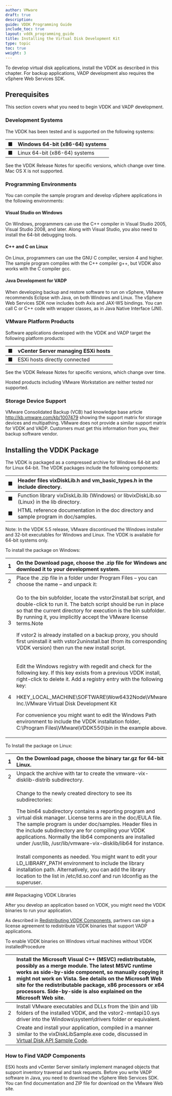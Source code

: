 ```yaml
---
author: VMware
draft: true
description:
guide: VDDK Programming Guide
include_toc: true
layout: vddk_programming_guide
title: Installing the Virtual Disk Development Kit
type: topic
toc: true
weight: 3
---
```

To develop virtual disk applications, install the VDDK as described in this chapter. For backup applications, VADP development also requires the vSphere Web Services SDK.

## Prerequisites

This section covers what you need to begin VDDK and VADP development.

### Development Systems

The VDDK has been tested and is supported on the following systems:

| ■ | Windows 64-bit \(x86-64\) systems |
| :--- | :--- |
| ■ | Linux 64-bit \(x86-64\) systems |

See the VDDK Release Notes for specific versions, which change over time. Mac OS X is not supported.

### Programming Environments

You can compile the sample program and develop vSphere applications in the following environments:

#### Visual Studio on Windows

On Windows, programmers can use the C++ compiler in Visual Studio 2005, Visual Studio 2008, and later. Along with Visual Studio, you also need to install the 64-bit debugging tools.

#### C++ and C on Linux

On Linux, programmers can use the GNU C compiler, version 4 and higher. The sample program compiles with the C++ compiler g++, but VDDK also works with the C compiler gcc.

#### Java Development for VADP

When developing backup and restore software to run on vSphere, VMware recommends Eclipse with Java, on both Windows and Linux. The vSphere Web Services SDK now includes both Axis and JAX-WS bindings. You can call C or C++ code with wrapper classes, as in Java Native Interface \(JNI\).

### VMware Platform Products

Software applications developed with the VDDK and VADP target the following platform products:

| ■ | vCenter Server managing ESXi hosts |
| :--- | :--- |
| ■ | ESXi hosts directly connected |

See the VDDK Release Notes for specific versions, which change over time.

Hosted products including VMware Workstation are neither tested nor supported.

### Storage Device Support

VMware Consolidated Backup \(VCB\) had knowledge base article http://kb.vmware.com/kb/1007479 showing the support matrix for storage devices and multipathing. VMware does not provide a similar support matrix for VDDK and VADP. Customers must get this information from you, their backup software vendor.

## Installing the VDDK Package

The VDDK is packaged as a compressed archive for Windows 64-bit and for Linux 64-bit. The VDDK packages include the following components:

| ■ | Header files vixDiskLib.h and vm\_basic\_types.h in the include directory. |
| :--- | :--- |
| ■ | Function library vixDiskLib.lib \(Windows\) or libvixDiskLib.so \(Linux\) in the lib directory. |
| ■ | HTML reference documentation in the doc directory and sample program in doc/samples. |

Note: In the VDDK 5.5 release, VMware discontinued the Windows installer and 32-bit executables for Windows and Linux. The VDDK is available for 64-bit systems only.

To install the package on Windows:

<table>
  <thead>
    <tr>
      <th style="text-align:left">1</th>
      <th style="text-align:left">On the Download page, choose the .zip file for Windows and download it
        to your development system.</th>
    </tr>
  </thead>
  <tbody>
    <tr>
      <td style="text-align:left">2</td>
      <td style="text-align:left">Place the .zip file in a folder under Program Files &#x2013; you can choose
        the name &#x2013; and unpack it:</td>
    </tr>
    <tr>
      <td style="text-align:left">3</td>
      <td style="text-align:left">
        <p>Go to the bin subfolder, locate the vstor2install.bat script, and double-click
          to run it. The batch script should be run in place so that the current
          directory for execution is the bin subfolder. By running it, you implicitly
          accept the VMware license terms.Note</p>
        <p>If vstor2 is already installed on a backup proxy, you should first uninstall
          it with vstor2uninstall.bat (from its corresponding VDDK version) then
          run the new install script.</p>
      </td>
    </tr>
    <tr>
      <td style="text-align:left">4</td>
      <td style="text-align:left">
        <p>Edit the Windows registry with regedit and check for the following key.
          If this key exists from a previous VDDK install, right-click to delete
          it. Add a registry entry with the following key:</p>
        <p>HKEY_LOCAL_MACHINE\SOFTWARE\Wow6432Node\VMware, Inc.\VMware Virtual Disk
          Development Kit</p>
        <p>For convenience you might want to edit the Windows Path environment to
          include the VDDK installation folder, C:\Program Files\VMware\VDDK550\bin
          in the example above.</p>
      </td>
    </tr>
  </tbody>
</table>To Install the package on Linux:

<table>
  <thead>
    <tr>
      <th style="text-align:left">1</th>
      <th style="text-align:left">On the Download page, choose the binary tar.gz for 64-bit Linux.</th>
    </tr>
  </thead>
  <tbody>
    <tr>
      <td style="text-align:left">2</td>
      <td style="text-align:left">Unpack the archive with tar to create the vmware-vix-disklib-distrib subdirectory.</td>
    </tr>
    <tr>
      <td style="text-align:left">3</td>
      <td style="text-align:left">
        <p>Change to the newly created directory to see its subdirectories:</p>
        <p>The bin64 subdirectory contains a reporting program and virtual disk manager.
          License terms are in the doc/EULA file. The sample program is under doc/samples.
          Header files in the include subdirectory are for compiling your VDDK applications.
          Normally the lib64 components are installed under /usr/lib, /usr/lib/vmware-vix-disklib/lib64
          for instance.</p>
      </td>
    </tr>
    <tr>
      <td style="text-align:left">4</td>
      <td style="text-align:left">Install components as needed. You might want to edit your LD_LIBRARY_PATH
        environment to include the library installation path. Alternatively, you
        can add the library location to the list in /etc/ld.so.conf and run ldconfig
        as the superuser.</td>
    </tr>
  </tbody>
</table>### Repackaging VDDK Libraries

After you develop an application based on VDDK, you might need the VDDK binaries to run your application.

As described in [Redistributing VDDK Components](https://vdc-download.vmware.com/vmwb-repository/dcr-public/fe86d9b8-a400-4e19-aae0-71fb7d1ed798/b97d7eae-eaca-4338-93b8-bb7ffedbe449/doc/GUID-282C600E-D986-4592-9206-70BF60DBF684.html), partners can sign a license agreement to redistribute VDDK binaries that support VADP applications.

To enable VDDK binaries on Windows virtual machines without VDDK installedProcedure

| 1 | Install the Microsoft Visual C++ \(MSVC\) redistributable, possibly as a merge module. The latest MSVC runtime works as side-by-side component, so manually copying it might not work on Vista. See details on the Microsoft Web site for the redistributable package, x86 processors or x64 processors. Side-by-side is also explained on the Microsoft Web site. |
| :--- | :--- |
| 2 | Install VMware executables and DLLs from the \bin and \lib folders of the installed VDDK, and the vstor2-mntapi10.sys driver into the Windows\system\drivers folder or equivalent. |
| 3 | Create and install your application, compiled in a manner similar to the vixDiskLibSample.exe code, discussed in [Virtual Disk API Sample Code](https://vdc-download.vmware.com/vmwb-repository/dcr-public/fe86d9b8-a400-4e19-aae0-71fb7d1ed798/b97d7eae-eaca-4338-93b8-bb7ffedbe449/doc/GUID-AD789C9E-8813-4F2A-A874-DA00B3447BC1.html). |

### How to Find VADP Components

ESXi hosts and vCenter Server similarly implement managed objects that support inventory traversal and task requests. Before you write VADP software in Java, you need to download the vSphere Web Services SDK. You can find documentation and ZIP file for download on the VMware Web site.

